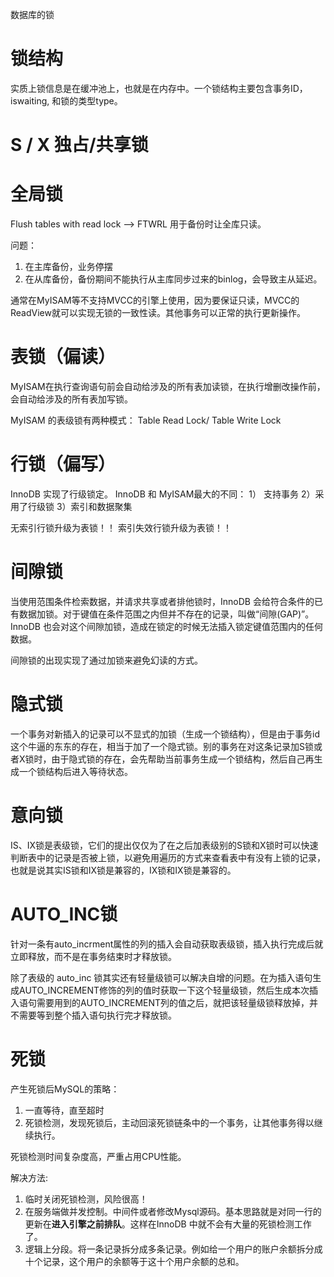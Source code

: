 数据库的锁

# 锁结构
实质上锁信息是在缓冲池上，也就是在内存中。一个锁结构主要包含事务ID，iswaiting, 和锁的类型type。
 
# S / X 独占/共享锁

# 全局锁
Flush tables with read lock --> FTWRL
用于备份时让全库只读。

问题：
1. 在主库备份，业务停摆
2. 在从库备份，备份期间不能执行从主库同步过来的binlog，会导致主从延迟。

通常在MyISAM等不支持MVCC的引擎上使用，因为要保证只读，MVCC的ReadView就可以实现无锁的一致性读。其他事务可以正常的执行更新操作。

# 表锁（偏读）

MyISAM在执行查询语句前会自动给涉及的所有表加读锁，在执行增删改操作前，会自动给涉及的所有表加写锁。

MyISAM 的表级锁有两种模式： Table Read Lock/ Table Write Lock

# 行锁（偏写）

InnoDB 实现了行级锁定。
InnoDB 和 MyISAM最大的不同： 1） 支持事务 2）采用了行级锁 3）索引和数据聚集

无索引行锁升级为表锁！！
索引失效行锁升级为表锁！！

# 间隙锁

当使用范围条件检索数据，并请求共享或者排他锁时，InnoDB 会给符合条件的已有数据加锁。对于键值在条件范围之内但并不存在的记录，叫做“间隙(GAP)”。InnoDB 也会对这个间隙加锁，造成在锁定的时候无法插入锁定键值范围内的任何数据。

间隙锁的出现实现了通过加锁来避免幻读的方式。

# 隐式锁

一个事务对新插入的记录可以不显式的加锁（生成一个锁结构），但是由于事务id这个牛逼的东东的存在，相当于加了一个隐式锁。别的事务在对这条记录加S锁或者X锁时，由于隐式锁的存在，会先帮助当前事务生成一个锁结构，然后自己再生成一个锁结构后进入等待状态。

# 意向锁
IS、IX锁是表级锁，它们的提出仅仅为了在之后加表级别的S锁和X锁时可以快速判断表中的记录是否被上锁，以避免用遍历的方式来查看表中有没有上锁的记录，也就是说其实IS锁和IX锁是兼容的，IX锁和IX锁是兼容的。

# AUTO_INC锁

针对一条有auto_incrment属性的列的插入会自动获取表级锁，插入执行完成后就立即释放，而不是在事务结束时才释放锁。

除了表级的 auto_inc 锁其实还有轻量级锁可以解决自增的问题。在为插入语句生成AUTO_INCREMENT修饰的列的值时获取一下这个轻量级锁，然后生成本次插入语句需要用到的AUTO_INCREMENT列的值之后，就把该轻量级锁释放掉，并不需要等到整个插入语句执行完才释放锁。

# 死锁

产生死锁后MySQL的策略：
1. 一直等待，直至超时
2. 死锁检测，发现死锁后，主动回滚死锁链条中的一个事务，让其他事务得以继续执行。

死锁检测时间复杂度高，严重占用CPU性能。

解决方法:
1. 临时关闭死锁检测，风险很高！
2. 在服务端做并发控制。中间件或者修改Mysql源码。基本思路就是对同一行的更新在**进入引擎之前排队**。这样在InnoDB 中就不会有大量的死锁检测工作了。
3. 逻辑上分段。将一条记录拆分成多条记录。例如给一个用户的账户余额拆分成十个记录，这个用户的余额等于这十个用户余额的总和。






